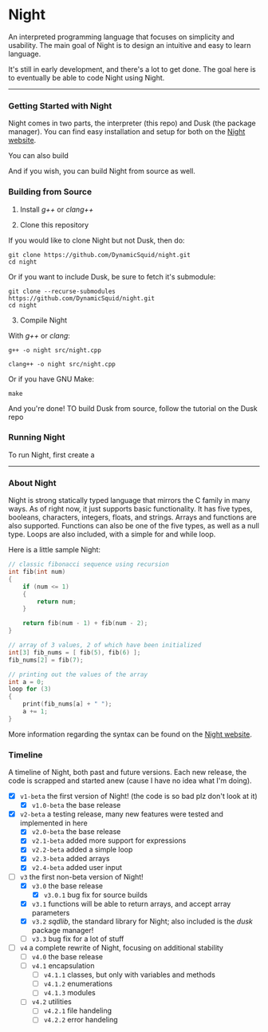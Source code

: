 # Night

An interpreted programming language that focuses on simplicity and usability. The main goal of Night is to design an intuitive and easy to learn language.

It's still in early development, and there's a lot to get done. The goal here is to eventually be able to code Night using Night.

---

### Getting Started with Night

Night comes in two parts, the interpreter (this repo) and Dusk (the package manager). You can find easy installation and setup for both on the [Night website](https://night-website.dynamicsquid.repl.co/index.html).

You can also build 

And if you wish, you can build Night from source as well.

### Building from Source

1. Install *g++* or *clang++*

2. Clone this repository

If you would like to clone Night but not Dusk, then do:

```
git clone https://github.com/DynamicSquid/night.git
cd night
```

Or if you want to include Dusk, be sure to fetch it's submodule:

```
git clone --recurse-submodules https://github.com/DynamicSquid/night.git
cd night
```

3. Compile Night

With *g++* or *clang*:

```
g++ -o night src/night.cpp

clang++ -o night src/night.cpp
```

Or if you have GNU Make:

```
make
```

And you're done! TO build Dusk from source, follow the tutorial on the Dusk repo

### Running Night

To run Night, first create a 

---

### About Night

Night is strong statically typed language that mirrors the C family in many ways. As of right now, it just supports basic functionality. It has five types, booleans, characters, integers, floats, and strings. Arrays and functions are also supported. Functions can also be one of the five types, as well as a null type. Loops are also included, with a simple for and while loop.

Here is a little sample Night:

```cpp
// classic fibonacci sequence using recursion
int fib(int num)
{
    if (num <= 1)
    {
        return num;
    }

    return fib(num - 1) + fib(num - 2);
}

// array of 3 values, 2 of which have been initialized
int[3] fib_nums = [ fib(5), fib(6) ];
fib_nums[2] = fib(7);

// printing out the values of the array
int a = 0;
loop for (3)
{
    print(fib_nums[a] + " ");
    a += 1;
}
```

More information regarding the syntax can be found on the [Night website](https://night-website.dynamicsquid.repl.co/html/reference.html).

### Timeline

A timeline of Night, both past and future versions. Each new release, the code is scrapped and started anew (cause I have no idea what I'm doing).

- [x] `v1-beta` the first version of Night! (the code is so bad plz don't look at it)
  - [x] `v1.0-beta` the base release
- [x] `v2-beta` a testing release, many new features were tested and implemented in here
  - [x] `v2.0-beta` the base release
  - [x] `v2.1-beta` added more support for expressions
  - [x] `v2.2-beta` added a simple loop
  - [x] `v2.3-beta` added arrays
  - [x] `v2.4-beta` added user input
- [ ] `v3` the first non-beta version of Night!
  - [x] `v3.0` the base release
    - [x] `v3.0.1` bug fix for source builds
  - [x] `v3.1` functions will be able to return arrays, and accept array parameters
  - [x] `v3.2` *sqdlib*, the standard library for Night; also included is the *dusk* package manager!
  - [ ] `v3.3` bug fix for a lot of stuff
- [ ] `v4` a complete rewrite of Night, focusing on additional stability
  - [ ] `v4.0` the base release
  - [ ] `v4.1` encapsulation
    - [ ] `v4.1.1` classes, but only with variables and methods
    - [ ] `v4.1.2` enumerations
    - [ ] `v4.1.3` modules
  - [ ] `v4.2` utilities
    - [ ] `v4.2.1` file handeling
    - [ ] `v4.2.2` error handeling
